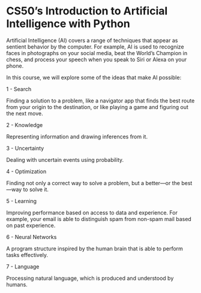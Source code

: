 # CS50’s Introduction to Artificial Intelligence with Python

Artificial Intelligence (AI) covers a range of techniques that appear as sentient behavior by the computer. For example, AI is used to recognize faces in photographs on your social media, beat the World’s Champion in chess, and process your speech when you speak to Siri or Alexa on your phone.

In this course, we will explore some of the ideas that make AI possible:

1 - Search

  Finding a solution to a problem, like a navigator app that finds the best route from your origin to the destination, or like     playing a game and figuring out the next move.

2 - Knowledge

  Representing information and drawing inferences from it.

3 - Uncertainty

  Dealing with uncertain events using probability.

4 - Optimization
    
  Finding not only a correct way to solve a problem, but a better—or the best—way to solve it.

5 - Learning
    
  Improving performance based on access to data and experience. For example, your email is able to distinguish spam from non-spam mail based on past experience.

6 - Neural Networks
    
  A program structure inspired by the human brain that is able to perform tasks effectively.

7 - Language
    
  Processing natural language, which is produced and understood by humans.
